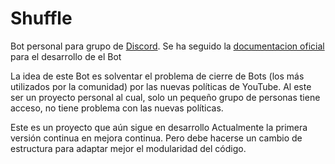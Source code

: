 # Shuffle
Bot personal para grupo de <a href="https://discord.com/">Discord</a>.
Se ha seguido la <a href="https://discordjs.guide/">documentacion oficial</a> para el desarrollo de el Bot

La idea de este Bot es solventar el problema de cierre de Bots (los más utilizados por la comunidad) por las nuevas políticas de YouTube.
Al este ser un proyecto personal al cual, solo un pequeño grupo de personas tiene acceso, no tiene problema con las nuevas políticas.

Este es un proyecto que aún sigue en desarrollo
Actualmente la primera versión continua en mejora continua. Pero debe hacerse un cambio de estructura para adaptar mejor el modularidad del código.
